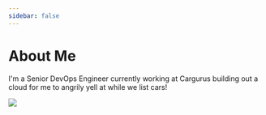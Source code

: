 ```yaml
---
sidebar: false
---
```


# About Me

I'm a Senior DevOps Engineer currently working at Cargurus building out a cloud for me to angrily yell at while we list cars!

![](/images/home.webp)